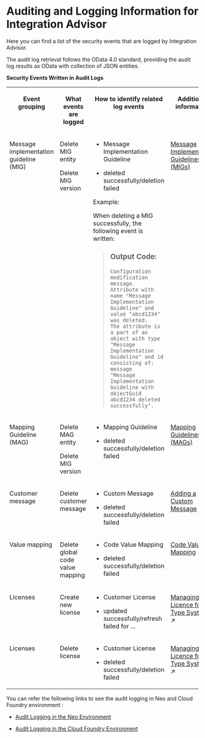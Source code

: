<!-- loio3dbe5576df864836b4ff54c42e7eef8f -->

# Auditing and Logging Information for Integration Advisor

Here you can find a list of the security events that are logged by Integration Advisor.

The audit log retrieval follows the OData 4.0 standard, providing the audit log results as OData with collection of JSON entities.

**Security Events Written in Audit Logs**


<table>
<tr>
<th valign="top">

Event grouping



</th>
<th valign="top">

What events are logged



</th>
<th valign="top">

How to identify related log events



</th>
<th valign="top">

Additional information



</th>
</tr>
<tr>
<td valign="top">

Message implementation guideline \(MIG\)



</td>
<td valign="top">

Delete MIG entity

Delete MIG version



</td>
<td valign="top">

-   Message Implementation Guideline

-   deleted successfully/deletion failed


Example:

When deleting a MIG successfully, the following event is written:

> ### Output Code:  
> ```
> Configuration modification message. Attribute with name "Message Implementation Guideline" and value "abcd1234" was deleted. 
> The attribute is a part of an object with type "Message Implementation Guideline" and id consisting of: message 
> "Message Implementation Guideline with objectGuid abcd1234 deleted successfully".
> ```



</td>
<td valign="top">

[Message Implementation Guidelines \(MIGs\)](../50-Development/message-implementation-guidelines-migs-f9f2bab.md) 



</td>
</tr>
<tr>
<td valign="top">

Mapping Guideline \(MAG\)



</td>
<td valign="top">

Delete MAG entity

Delete MIG version



</td>
<td valign="top">

-   Mapping Guideline

-   deleted successfully/deletion failed




</td>
<td valign="top">

[Mapping Guidelines \(MAGs\)](../50-Development/mapping-guidelines-mags-42124f4.md) 



</td>
</tr>
<tr>
<td valign="top">

Customer message



</td>
<td valign="top">

Delete customer message



</td>
<td valign="top">

-   Custom Message

-   deleted successfully/deletion failed




</td>
<td valign="top">

[Adding a Custom Message](../50-Development/adding-a-custom-message-8b7eb45.md) 



</td>
</tr>
<tr>
<td valign="top">

Value mapping



</td>
<td valign="top">

Delete global code value mapping



</td>
<td valign="top">

-   Code Value Mapping

-   deleted successfully/deletion failed




</td>
<td valign="top">

[Code Value Mapping](../50-Development/code-value-mapping-eb6dad8.md) 



</td>
</tr>
<tr>
<td valign="top">

Licenses



</td>
<td valign="top">

Create new license



</td>
<td valign="top">

-   Customer License

-   updated successfully/refresh failed for ...




</td>
<td valign="top">

[Managing Licence for Type Systems](https://help.sap.com/viewer/368c481cd6954bdfa5d0435479fd4eaf/Cloud/en-US/ed1e961c636f4835aaa7248cf2488112.html "") :arrow_upper_right: 



</td>
</tr>
<tr>
<td valign="top">

Licenses



</td>
<td valign="top">

Delete license



</td>
<td valign="top">

-   Customer License

-   deleted successfully/deletion failed




</td>
<td valign="top">

[Managing Licence for Type Systems](https://help.sap.com/viewer/368c481cd6954bdfa5d0435479fd4eaf/Cloud/en-US/ed1e961c636f4835aaa7248cf2488112.html "") :arrow_upper_right: 



</td>
</tr>
</table>

You can refer the following links to see the audit logging in Neo and Cloud Foundry environment :

-   [Audit Logging in the Neo Environment](https://help.sap.com/viewer/ea72206b834e4ace9cd834feed6c0e09/Cloud/en-US/02c39712c1064c96b37c1ea5bc9420dc.html)

-   [Audit Logging in the Cloud Foundry Environment](https://help.sap.com/viewer/65de2977205c403bbc107264b8eccf4b/Cloud/en-US/f92c86ab11f6474ea5579d839051c334.html)

